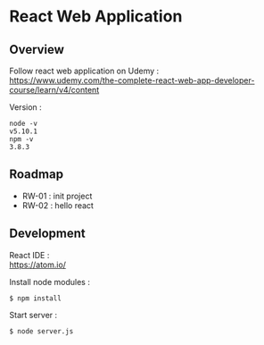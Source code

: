 # React Web Application

## Overview

Follow react web application on Udemy :  
https://www.udemy.com/the-complete-react-web-app-developer-course/learn/v4/content

Version :  

    node -v
    v5.10.1
    npm -v
    3.8.3

## Roadmap

- RW-01 : init project
- RW-02 : hello react

## Development

React IDE :  
https://atom.io/  

Install node modules :  

    $ npm install  

Start server :  

    $ node server.js  
